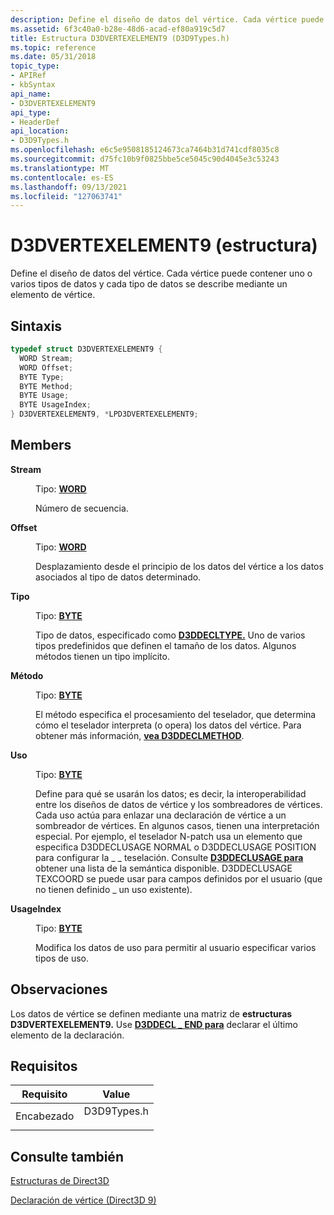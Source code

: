 ```yaml
---
description: Define el diseño de datos del vértice. Cada vértice puede contener uno o varios tipos de datos y cada tipo de datos se describe mediante un elemento de vértice.
ms.assetid: 6f3c40a0-b28e-48d6-acad-ef80a919c5d7
title: Estructura D3DVERTEXELEMENT9 (D3D9Types.h)
ms.topic: reference
ms.date: 05/31/2018
topic_type:
- APIRef
- kbSyntax
api_name:
- D3DVERTEXELEMENT9
api_type:
- HeaderDef
api_location:
- D3D9Types.h
ms.openlocfilehash: e6c5e9508185124673ca7464b31d741cdf8035c8
ms.sourcegitcommit: d75fc10b9f0825bbe5ce5045c90d4045e3c53243
ms.translationtype: MT
ms.contentlocale: es-ES
ms.lasthandoff: 09/13/2021
ms.locfileid: "127063741"
---
```

# <a name="d3dvertexelement9-structure"></a>D3DVERTEXELEMENT9 (estructura)

Define el diseño de datos del vértice. Cada vértice puede contener uno o varios tipos de datos y cada tipo de datos se describe mediante un elemento de vértice.

## <a name="syntax"></a>Sintaxis


```C++
typedef struct D3DVERTEXELEMENT9 {
  WORD Stream;
  WORD Offset;
  BYTE Type;
  BYTE Method;
  BYTE Usage;
  BYTE UsageIndex;
} D3DVERTEXELEMENT9, *LPD3DVERTEXELEMENT9;
```



## <a name="members"></a>Members

<dl> <dt>

**Stream**
</dt> <dd>

Tipo: **[ **WORD**](../winprog/windows-data-types.md)**

</dd> <dd>

Número de secuencia.

</dd> <dt>

**Offset**
</dt> <dd>

Tipo: **[ **WORD**](../winprog/windows-data-types.md)**

</dd> <dd>

Desplazamiento desde el principio de los datos del vértice a los datos asociados al tipo de datos determinado.

</dd> <dt>

**Tipo**
</dt> <dd>

Tipo: **[ **BYTE**](../winprog/windows-data-types.md)**

</dd> <dd>

Tipo de datos, especificado como [**D3DDECLTYPE.**](./d3ddecltype.md) Uno de varios tipos predefinidos que definen el tamaño de los datos. Algunos métodos tienen un tipo implícito.

</dd> <dt>

**Método**
</dt> <dd>

Tipo: **[ **BYTE**](../winprog/windows-data-types.md)**

</dd> <dd>

El método especifica el procesamiento del teselador, que determina cómo el teselador interpreta (o opera) los datos del vértice. Para obtener más información, [**vea D3DDECLMETHOD**](./d3ddeclmethod.md).

</dd> <dt>

**Uso**
</dt> <dd>

Tipo: **[ **BYTE**](../winprog/windows-data-types.md)**

</dd> <dd>

Define para qué se usarán los datos; es decir, la interoperabilidad entre los diseños de datos de vértice y los sombreadores de vértices. Cada uso actúa para enlazar una declaración de vértice a un sombreador de vértices. En algunos casos, tienen una interpretación especial. Por ejemplo, el teselador N-patch usa un elemento que especifica D3DDECLUSAGE NORMAL o D3DDECLUSAGE POSITION para configurar la \_ \_ teselación. Consulte [**D3DDECLUSAGE para**](./d3ddeclusage.md) obtener una lista de la semántica disponible. D3DDECLUSAGE TEXCOORD se puede usar para campos definidos por el usuario (que no tienen definido \_ un uso existente).

</dd> <dt>

**UsageIndex**
</dt> <dd>

Tipo: **[ **BYTE**](../winprog/windows-data-types.md)**

</dd> <dd>

Modifica los datos de uso para permitir al usuario especificar varios tipos de uso.

</dd> </dl>

## <a name="remarks"></a>Observaciones

Los datos de vértice se definen mediante una matriz de **estructuras D3DVERTEXELEMENT9.** Use [**D3DDECL \_ END para**](d3ddecl-end.md) declarar el último elemento de la declaración.

## <a name="requirements"></a>Requisitos



| Requisito | Value |
|-------------------|----------------------------------------------------------------------------------------|
| Encabezado<br/> | <dl> <dt>D3D9Types.h</dt> </dl> |



## <a name="see-also"></a>Consulte también

<dl> <dt>

[Estructuras de Direct3D](dx9-graphics-reference-d3d-structures.md)
</dt> <dt>

[Declaración de vértice (Direct3D 9)](vertex-declaration.md)
</dt> </dl>

 

 
